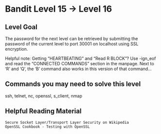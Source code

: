 # Bandit Level 15 → Level 16

## Level Goal

The password for the next level can be retrieved by submitting the password of the current level to port 30001 on localhost using SSL encryption.

Helpful note: Getting “HEARTBEATING” and “Read R BLOCK”? Use -ign_eof and read the “CONNECTED COMMANDS” section in the manpage. Next to ‘R’ and ‘Q’, the ‘B’ command also works in this version of that command…

## Commands you may need to solve this level

ssh, telnet, nc, openssl, s_client, nmap

## Helpful Reading Material

    Secure Socket Layer/Transport Layer Security on Wikipedia
    OpenSSL Cookbook - Testing with OpenSSL
